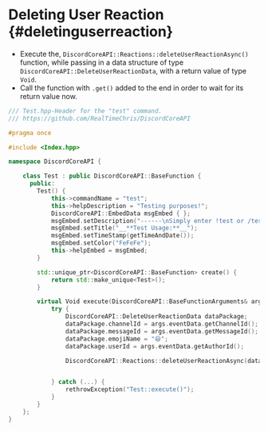 Deleting User Reaction {#deletinguserreaction}
============
- Execute the, `DiscordCoreAPI::Reactions::deleteUserReactionAsync()` function, while passing in a data structure of type `DiscordCoreAPI::DeleteUserReactionData`, with a return value of type `Void`.
- Call the function with `.get()` added to the end in order to wait for its return value now.

```cpp
/// Test.hpp-Header for the "test" command.
/// https://github.com/RealTimeChris/DiscordCoreAPI

#pragma once

#include <Index.hpp>

namespace DiscordCoreAPI {

	class Test : public DiscordCoreAPI::BaseFunction {
	  public:
		Test() {
			this->commandName = "test";
			this->helpDescription = "Testing purposes!";
			DiscordCoreAPI::EmbedData msgEmbed { };
			msgEmbed.setDescription("------\nSimply enter !test or /test!\n------");
			msgEmbed.setTitle("__**Test Usage:**__");
			msgEmbed.setTimeStamp(getTimeAndDate());
			msgEmbed.setColor("FeFeFe");
			this->helpEmbed = msgEmbed;
		}

		std::unique_ptr<DiscordCoreAPI::BaseFunction> create() {
			return std::make_unique<Test>();
		}

		virtual Void execute(DiscordCoreAPI::BaseFunctionArguments& args) {
			try {
				DiscordCoreAPI::DeleteUserReactionData dataPackage;
				dataPackage.channelId = args.eventData.getChannelId();
				dataPackage.messageId = args.eventData.getMessageId();
				dataPackage.emojiName = "😆";
				dataPackage.userId = args.eventData.getAuthorId();

				DiscordCoreAPI::Reactions::deleteUserReactionAsync(dataPackage).get();


			} catch (...) {
				rethrowException("Test::execute()");
			}
		}
	};
}
```
